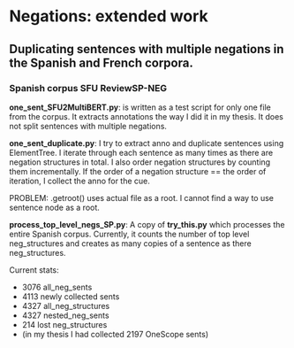 # Negations: extended work

## Duplicating sentences with multiple negations in the Spanish and French corpora.

### Spanish corpus SFU ReviewSP-NEG


__one_sent_SFU2MultiBERT.py__: is written as a test script for only one file from the corpus. It extracts annotations the way I did it in my thesis. It does not split sentences with multiple negations.

__one_sent_duplicate.py__: I try to extract anno and duplicate sentences using ElementTree. I iterate through each sentence as many times as there are negation structures in total. I also order negation structures by counting them incrementally. If the order of a negation structure == the order of iteration, I collect the anno for the cue.


PROBLEM: .getroot() uses actual file as a root. I cannot find a way to use sentence node as a root.

__process_top_level_negs_SP.py__: A copy of __try_this.py__ which processes the entire Spanish corpus. Currently, it counts the number of top level neg_structures and creates as many copies of a sentence as there neg_structures.

Current stats:
- 3076 all_neg_sents
- 4113 newly collected sents
- 4327 all_neg_structures
- 4327 nested_neg_sents
- 214 lost neg_structures
- (in my thesis I had collected 2197 OneScope sents)
